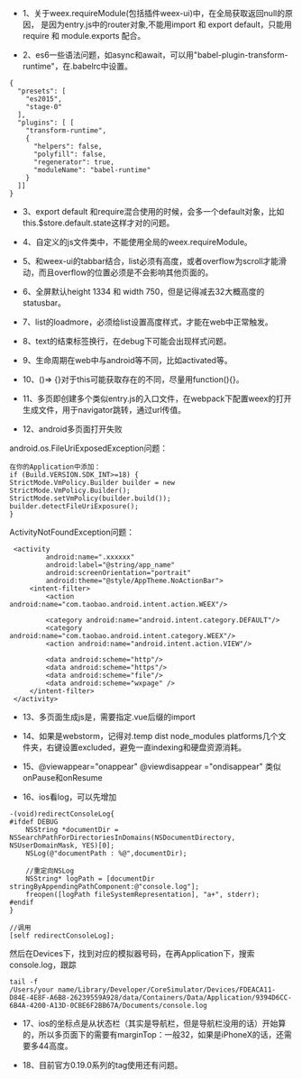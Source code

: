 
* 1、关于weex.requireModule(包括插件weex-ui)中，在全局获取返回null的原因，
是因为entry.js中的router对象,不能用import 和 export default，只能用require 和 module.exports 配合。

* 2、es6一些语法问题，如async和await，可以用"babel-plugin-transform-runtime"，在.babelrc中设置。

```
{
  "presets": [
    "es2015",
    "stage-0"
  ],
  "plugins": [ [
    "transform-runtime",
    {
      "helpers": false,
      "polyfill": false,
      "regenerator": true,
      "moduleName": "babel-runtime"
    }
  ]]
}
```

* 3、export default 和require混合使用的时候，会多一个default对象，比如this.$store.default.state这样才对的问题。

* 4、自定义的js文件类中，不能使用全局的weex.requireModule。

* 5、和weex-ui的tabbar结合，list必须有高度，或者overflow为scroll才能滑动，而且overflow的位置必须是不会影响其他页面的。

* 6、全屏默认height 1334 和 width 750，但是记得减去32大概高度的statusbar。

* 7、list的loadmore，必须给list设置高度样式，才能在web中正常触发。

* 8、text的</text>结束标签换行，在debug下可能会出现样式问题。

* 9、生命周期在web中与android等不同，比如activated等。

* 10、()=> {}对于this可能获取存在的不同，尽量用function(){}。

* 11、多页即创建多个类似entry.js的入口文件，在webpack下配置weex的打开生成文件，用于navigator跳转，通过url传值。

* 12、android多页面打开失败

android.os.FileUriExposedException问题：

```
在你的Application中添加：
if (Build.VERSION.SDK_INT>=18) {
StrictMode.VmPolicy.Builder builder = new StrictMode.VmPolicy.Builder();
StrictMode.setVmPolicy(builder.build());
builder.detectFileUriExposure();
}
```

ActivityNotFoundException问题：

```
 <activity
         android:name=".xxxxxx"
         android:label="@string/app_name"
         android:screenOrientation="portrait"
         android:theme="@style/AppTheme.NoActionBar">
     <intent-filter>
         <action android:name="com.taobao.android.intent.action.WEEX"/>

         <category android:name="android.intent.category.DEFAULT"/>
         <category android:name="com.taobao.android.intent.category.WEEX"/>
         <action android:name="android.intent.action.VIEW"/>

         <data android:scheme="http"/>
         <data android:scheme="https"/>
         <data android:scheme="file"/>
         <data android:scheme="wxpage" />
     </intent-filter>
 </activity>
```

* 13、多页面生成js是，需要指定.vue后缀的import

* 14、如果是webstorm，记得对.temp dist node_modules platforms几个文件夹，右键设置excluded，避免一直indexing和硬盘资源消耗。

* 15、@viewappear="onappear"  @viewdisappear ="ondisappear" 类似onPause和onResume

* 16、ios看log，可以先增加

```
-(void)redirectConsoleLog{
#ifdef DEBUG
    NSString *documentDir = NSSearchPathForDirectoriesInDomains(NSDocumentDirectory, NSUserDomainMask, YES)[0];
    NSLog(@"documentPath : %@",documentDir);

    //重定向NSLog
    NSString* logPath = [documentDir stringByAppendingPathComponent:@"console.log"];
    freopen([logPath fileSystemRepresentation], "a+", stderr);
#endif
}
```

```
//调用
[self redirectConsoleLog];
```

然后在Devices下，找到对应的模拟器号码，在再Application下，搜索console.log，跟踪

```
tail -f
/Users/your name/Library/Developer/CoreSimulator/Devices/FDEACA11-D84E-4E8F-A6B8-26239559A928/data/Containers/Data/Application/9394D6CC-6B4A-4200-A13D-0CBE6F2BB67A/Documents/console.log
```

* 17、ios的坐标点是从状态栏（其实是导航栏，但是导航栏没用的话）开始算的，所以多页面下的需要有marginTop：一般32，如果是iPhoneX的话，还需要多44高度。

* 18、目前官方0.19.0系列的tag使用还有问题。